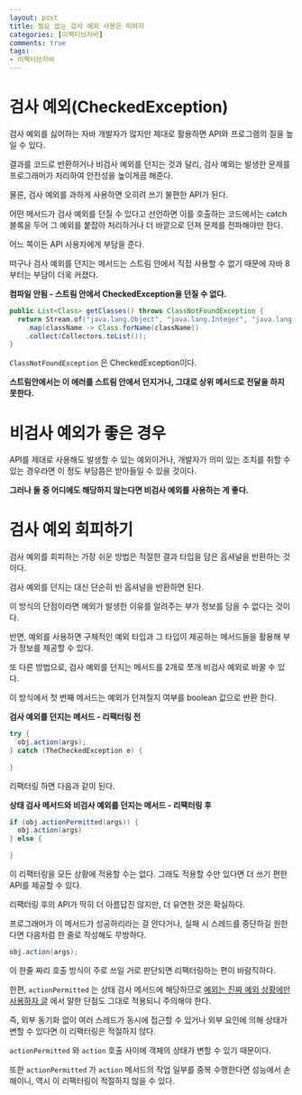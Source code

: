 ```yaml
---
layout: post
title: 필요 없는 검사 예외 사용은 피하자
categories: [이펙티브자바]
comments: true 
tags:
- 이펙티브자바
---
```




# 검사 예외(CheckedException)

검사 예외를 싫어하는 자바 개발자가 많지만 제대로 활용하면 API와 프로그램의 질을 높일 수 있다.

결과를 코드로 반환하거나 비검사 예외를 던지는 것과 달리, 검사 예외는 발생한 문제를 프로그래머가 처리하여 안전성을 높이게끔 해준다.

물론, 검사 예외를 과하게 사용하면 오히려 쓰기 불편한 API가 된다.

어떤 메서드가 검사 예외를 던질 수 있다고 선언하면 이를 호출하는 코드에서는 catch 블록을 두어 그 예외를 붙잡아 처리하거나 더 바깥으로 던져 문제를 전파해야만 한다.

어느 쪽이든 API 사용자에게 부담을 준다.

떠구나 검사 예외를 던지는 메서드는 스트림 안에서 직접 사용할 수 없기 때문에 자바 8부터는 부담이 더욱 커졌다.

**컴파일 안됨 - 스트림 안에서 CheckedException을 던질 수 없다.**

```java
public List<Class> getClasses() throws ClassNotFoundException {
  return Stream.of("java.lang.Object", "java.lang.Integer", "java.lang.String")
    .map(className -> Class.forName(className))
    .collect(Collectors.toList());
}
```

`ClassNotFoundException` 은 CheckedException이다.

**스트림안에서는 이 에러를 스트림 안에서 던지거나, 그대로 상위 메서드로 전달을 하지 못한다.**



# 비검사 예외가 좋은 경우

API를 제대로 사용해도 발생할 수 있는 예외이거나, 개발자가 의미 있는 조치를 취할 수 있는 경우라면 이 정도 부담쯤은 받아들일 수 있을 것이다.

**그러나 둘 중 어디에도 해당하지 않는다면 비검사 예외를 사용하는 게 좋다.**



# 검사 예외 회피하기

검사 예외를 회피하는 가장 쉬운 방법은 적절한 결과 타입을 담은 옵셔널을 반환하는 것이다.

검사 예외를 던지는 대신 단순히 빈 옵셔널을 반환하면 된다.

이 방식의 단점이라면 예외가 발생한 이유를 알려주는 부가 정보를 담을 수 없다는 것이다.

반면, 예외를 사용하면 구체적인 예외 타입과 그 타입이 제공하는 메서드들을 활용해 부가 정보를 제공할 수 있다.

또 다른 방법으로, 검사 예외를 던지는 메서드를 2개로 쪼개 비검사 예외로 바꿀 수 있다.

이 방식에서 첫 번째 메서드는 예외가 던져질지 여부를 boolean 값으로 반환 한다.

**검사 예외를 던지는 메서드 - 리팩터링 전**

```java
try {
  obj.action(args);
} catch (TheCheckedException e) {
  
}
```

리팩터링 하면 다음과 같이 된다.

**상태 검사 메서드와 비검사 예외를 던지는 메서드 - 리팩터링 후**

```java
if (obj.actionPermitted(args)) {
  obj.action(args)
} else {
  
}
```

이 리팩터링을 모든 상황에 적용할 수는 없다. 그래도 적용할 수만 있다면 더 쓰기 편한 API를 제공할 수 있다.

리팩터링 후의 API가 딱히 더 아름답진 않지만, 더 유연한 것은 확실하다.

프로그래머가 이 메서드가 성공하리라는 걸 안다거나, 실패 시 스레드를 중단하길 원한다면 다음처럼 한 줄로 작성해도 무방하다.

```java
obj.action(args);
```

이 한줄 짜리 호출 방식이 주로 쓰일 거로 판단되면 리팩터링하는 편이 바람직하다.

한편, `actionPermitted` 는 상태 검사 메서드에 해당하므로 [예외는 진짜 예외 상황에만 사용하자 글](https://donghyeon.dev/%EC%9D%B4%ED%8E%99%ED%8B%B0%EB%B8%8C%EC%9E%90%EB%B0%94/2021/09/03/%EC%98%88%EC%99%B8%EB%8A%94-%EC%A7%84%EC%A7%9C-%EC%98%88%EC%99%B8-%EC%83%81%ED%95%AD%EC%97%90%EB%A7%8C-%EC%82%AC%EC%9A%A9%ED%95%98%EC%9E%90/) 에서 말한 단점도 그대로 적용되니 주의해야 한다.

즉, 외부 동기화 없이 여러 스레드가 동시에 접근할 수 있거나 외부 요인에 의해 상태가 변할 수 있다면 이 리팩터링은 적절하지 않다.

`actionPermitted` 와 `action` 호출 사이에 객체의 상태가 변할 수 있기 때문이다.

또한 `actionPermitted` 가 `action` 메서드의 작업 일부를 중복 수행한다면 성능에서 손해이니, 역시 이 리팩터링이 적절하지 않을 수 있다.

 
